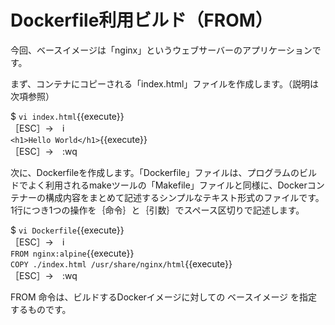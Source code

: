 # Dockerfile利用ビルド（FROM）
今回、ベースイメージは「nginx」というウェブサーバーのアプリケーションです。  

まず、コンテナにコピーされる「index.html」ファイルを作成します。（説明は次項参照）  

$ `vi index.html`{{execute}}  
［ESC］→　i  
`<h1>Hello World</h1>`{{execute}}  
［ESC］→　:wq  

次に、Dockerfileを作成します。「Dockerfile」ファイルは、プログラムのビルドでよく利用されるmakeツールの「Makefile」ファイルと同様に、Dockerコンテナーの構成内容をまとめて記述するシンプルなテキスト形式のファイルです。1行につき1つの操作を｛命令｝と｛引数｝でスペース区切りで記述します。  

$ `vi Dockerfile`{{execute}}  
［ESC］→　i  
`FROM nginx:alpine`{{execute}}  
`COPY ./index.html /usr/share/nginx/html`{{execute}}  
［ESC］→　:wq  

FROM 命令は、ビルドするDockerイメージに対しての ベースイメージ を指定するものです。  
